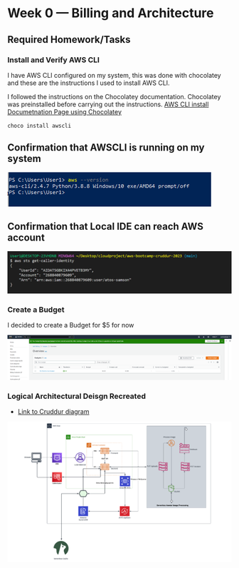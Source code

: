 # Week 0 — Billing and Architecture

## Required Homework/Tasks

### Install and Verify AWS CLI

I have AWS CLI configured on my system, this was done with chocolatey and these are the instructions I used to install AWS CLI.

I followed the instructions on the Chocolatey documentation. Chocolatey was preinstalled before carrying out the instructions. [AWS CLI install Documetnation Page using Chocolatey](https://community.chocolatey.org/packages?q=awscli)

```
choco install awscli
```
## Confirmation that AWSCLI is running on my system

![Confirmation of AWS CLI](_docs/assets/aws_cli_confirmation.PNG)


## Confirmation that Local IDE can reach AWS account

![Confirmation of access to aws](_docs/assets/accessaws.PNG)


### Create a Budget

I decided to create a Budget for $5 for now

![Image of The Budget Alarm I Created](_docs/assets/budget.PNG) 

### Logical Architectural Deisgn Recreated
- [Link to Cruddur diagram](https://lucid.app/lucidchart/f09b047b-386d-4463-aa29-1316be456e27/edit?viewport_loc=-385%2C329%2C2767%2C1379%2C0_0&invitationId=inv_684d5a3e-8dde-4e9d-bf0f-7c5f24e2d169)

![Rearchitecture](_docs/assets/rearchitecture.PNG)